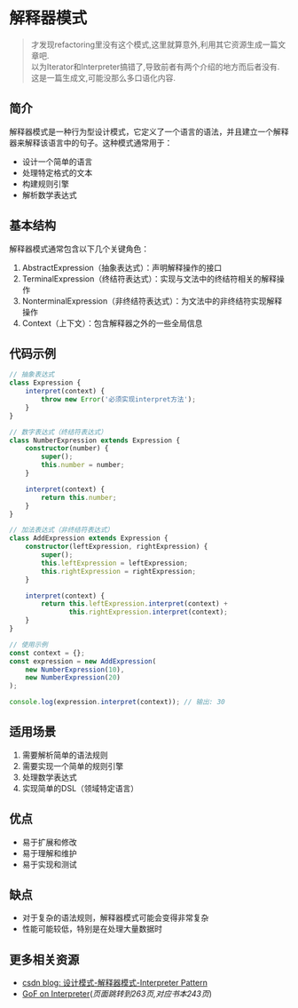 # 解释器模式
> 才发现refactoring里没有这个模式,这里就算意外,利用其它资源生成一篇文章吧.  
> 以为Iterator和Interpreter搞错了,导致前者有两个介绍的地方而后者没有.  
> 这是一篇生成文,可能没那么多口语化内容.  

## 简介
解释器模式是一种行为型设计模式，它定义了一个语言的语法，并且建立一个解释器来解释该语言中的句子。这种模式通常用于：
* 设计一个简单的语言
* 处理特定格式的文本
* 构建规则引擎
* 解析数学表达式

## 基本结构
解释器模式通常包含以下几个关键角色：
1. AbstractExpression（抽象表达式）：声明解释操作的接口
2. TerminalExpression（终结符表达式）：实现与文法中的终结符相关的解释操作
3. NonterminalExpression（非终结符表达式）：为文法中的非终结符实现解释操作
4. Context（上下文）：包含解释器之外的一些全局信息

## 代码示例

```ts
// 抽象表达式
class Expression {
    interpret(context) {
        throw new Error('必须实现interpret方法');
    }
}

// 数字表达式（终结符表达式）
class NumberExpression extends Expression {
    constructor(number) {
        super();
        this.number = number;
    }

    interpret(context) {
        return this.number;
    }
}

// 加法表达式（非终结符表达式）
class AddExpression extends Expression {
    constructor(leftExpression, rightExpression) {
        super();
        this.leftExpression = leftExpression;
        this.rightExpression = rightExpression;
    }

    interpret(context) {
        return this.leftExpression.interpret(context) + 
               this.rightExpression.interpret(context);
    }
}

// 使用示例
const context = {};
const expression = new AddExpression(
    new NumberExpression(10),
    new NumberExpression(20)
);

console.log(expression.interpret(context)); // 输出: 30
```

## 适用场景
1. 需要解析简单的语法规则
2. 需要实现一个简单的规则引擎
3. 处理数学表达式
4. 实现简单的DSL（领域特定语言）

## 优点
* 易于扩展和修改
* 易于理解和维护
* 易于实现和测试

## 缺点
* 对于复杂的语法规则，解释器模式可能会变得非常复杂
* 性能可能较低，特别是在处理大量数据时

## 更多相关资源
* [csdn blog: 设计模式-解释器模式-Interpreter Pattern](https://blog.csdn.net/wesigj/article/details/141969000)
* [GoF on Interpreter](https://www.javier8a.com/itc/bd1/articulo.pdf)(*页面跳转到263页,对应书本243页*)







